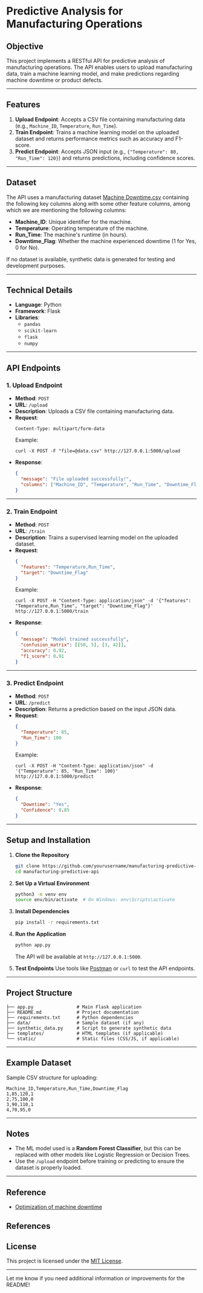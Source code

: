 # Predictive Analysis for Manufacturing Operations

## Objective

This project implements a RESTful API for predictive analysis of manufacturing operations. The API enables users to upload manufacturing data, train a machine learning model, and make predictions regarding machine downtime or product defects.

---

## Features

1. **Upload Endpoint**: Accepts a CSV file containing manufacturing data (e.g., `Machine_ID`, `Temperature`, `Run_Time`).
2. **Train Endpoint**: Trains a machine learning model on the uploaded dataset and returns performance metrics such as accuracy and F1-score.
3. **Predict Endpoint**: Accepts JSON input (e.g., `{"Temperature": 80, "Run_Time": 120}`) and returns predictions, including confidence scores.

---

## Dataset

The API uses a manufacturing dataset [Machine Downtime.csv](https://github.com/sayan0506/Predictive-Analysis-for-Manufacturing-Operations/blob/main/Machine%20Downtime.csv) containing the following key columns along with some other feature columns, among which we are mentioning the following columns:
- **Machine_ID**: Unique identifier for the machine.
- **Temperature**: Operating temperature of the machine.
- **Run_Time**: The machine's runtime (in hours).
- **Downtime_Flag**: Whether the machine experienced downtime (1 for Yes, 0 for No).

If no dataset is available, synthetic data is generated for testing and development purposes.

---

## Technical Details

- **Language**: Python
- **Framework**: Flask
- **Libraries**: 
  - `pandas`
  - `scikit-learn`
  - `flask`
  - `numpy`

---

## API Endpoints

### 1. **Upload Endpoint**
- **Method**: `POST`
- **URL**: `/upload`
- **Description**: Uploads a CSV file containing manufacturing data.
- **Request**:
  ```
  Content-Type: multipart/form-data
  ```
  Example:
  ```
  curl -X POST -F "file=@data.csv" http://127.0.0.1:5000/upload
  ```
- **Response**:
  ```json
  {
    "message": "File uploaded successfully!",
    "columns": ["Machine_ID", "Temperature", "Run_Time", "Downtime_Flag"]
  }
  ```

---

### 2. **Train Endpoint**
- **Method**: `POST`
- **URL**: `/train`
- **Description**: Trains a supervised learning model on the uploaded dataset.
- **Request**:
  ```json
  {
    "features": "Temperature,Run_Time",
    "target": "Downtime_Flag"
  }
  ```
  Example:
  ```
  curl -X POST -H "Content-Type: application/json" -d '{"features": "Temperature,Run_Time", "target": "Downtime_Flag"}' http://127.0.0.1:5000/train
  ```
- **Response**:
  ```json
  {
    "message": "Model trained successfully",
    "confusion_matrix": [[50, 5], [3, 42]],
    "accuracy": 0.92,
    "f1_score": 0.91
  }
  ```

---

### 3. **Predict Endpoint**
- **Method**: `POST`
- **URL**: `/predict`
- **Description**: Returns a prediction based on the input JSON data.
- **Request**:
  ```json
  {
    "Temperature": 85,
    "Run_Time": 100
  }
  ```
  Example:
  ```
  curl -X POST -H "Content-Type: application/json" -d '{"Temperature": 85, "Run_Time": 100}' http://127.0.0.1:5000/predict
  ```
- **Response**:
  ```json
  {
    "Downtime": "Yes",
    "Confidence": 0.85
  }
  ```

---

## Setup and Installation

1. **Clone the Repository**
   ```bash
   git clone https://github.com/yourusername/manufacturing-predictive-api.git
   cd manufacturing-predictive-api
   ```

2. **Set Up a Virtual Environment**
   ```bash
   python3 -m venv env
   source env/bin/activate  # On Windows: env\Scripts\activate
   ```

3. **Install Dependencies**
   ```bash
   pip install -r requirements.txt
   ```

4. **Run the Application**
   ```bash
   python app.py
   ```
   The API will be available at `http://127.0.0.1:5000`.

5. **Test Endpoints**
   Use tools like [Postman](https://www.postman.com/) or `curl` to test the API endpoints.

---

## Project Structure

```
├── app.py                # Main Flask application
├── README.md             # Project documentation
├── requirements.txt      # Python dependencies
├── data/                 # Sample dataset (if any)
├── synthetic_data.py     # Script to generate synthetic data
├── templates/            # HTML templates (if applicable)
└── static/               # Static files (CSS/JS, if applicable)
```

---

## Example Dataset

Sample CSV structure for uploading:
```
Machine_ID,Temperature,Run_Time,Downtime_Flag
1,85,120,1
2,75,100,0
3,90,110,1
4,70,95,0
```

---

## Notes

- The ML model used is a **Random Forest Classifier**, but this can be replaced with other models like Logistic Regression or Decision Trees.
- Use the `/upload` endpoint before training or predicting to ensure the dataset is properly loaded.

---

## Reference

* [Optimization of machine downtime](https://www.kaggle.com/datasets/srinivasanusuri/optimization-of-machine-downtime)

## References
[1]: https://github.com/username/repository-name "GitHub Repository"

## License

This project is licensed under the [MIT License](LICENSE).

---

Let me know if you need additional information or improvements for the README!
